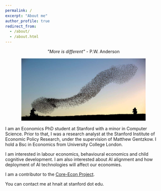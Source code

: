 ```yaml
---
permalink: /
excerpt: "About me"
author_profile: true
redirect_from: 
  - /about/
  - /about.html
---
```


<p align="center">
  <em>"More is different"</em> - P.W. Anderson
</p>

<p align="center">
  <img src="/images/birds.jpeg" height = "200" width="400"/>
</p>


I am an Economics PhD student at Stanford with a minor in Computer Science. Prior to that, I was a research analyst at the Stanford Institute of Economic Policy Research, under the supervision of Matthew Gentzkow. I hold a Bsc in Economics from University College London.<br /> 

I am interested in labour economics, behavioural economics and child cognitive development. I am also interested about AI alignment and how deployment of AI technologies will affect our economies. <br />

I am a contributor to the [Core-Econ Project](https://www.core-econ.org/). <br />

You can contact me at hnait at stanford dot edu.
